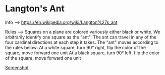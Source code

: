 # Langton's Ant
Info --> https://en.wikipedia.org/wiki/Langton%27s_ant

Rules --> Squares on a plane are colored variously either black or white. We arbitrarily identify one square as the "ant". The ant can travel in any of the four cardinal directions at each step it takes. The "ant" moves according to the rules below:
    At a white square, turn 90° right, flip the color of the square, move forward one unit
    At a black square, turn 90° left, flip the color of the square, move forward one unit

[Screenshot](s.png)
